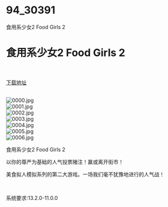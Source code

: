 # 94_30391
食用系少女2 Food Girls 2
# 食用系少女2 Food Girls 2
 <br/></br>
[下载地址](https://www.switch520.cc/article/30391 "下载地址")
<br/></br>

<p><img title="0000.jpg" src="https://www.switch520.cc/muke_img/2022_04_28_7527e96eb57b7.jpg" alt="0000.jpg"><br>
<img title="0001.jpg" src="https://www.switch520.cc/muke_img/2022_04_28_80e2c9a9de625.jpg" alt="0001.jpg"><br>
<img title="0002.jpg" src="https://www.switch520.cc/muke_img/2022_04_28_5e076d248b268.jpg" alt="0002.jpg"><br>
<img title="0003.jpg" src="https://www.switch520.cc/muke_img/2022_04_28_793a8c5078023.jpg" alt="0003.jpg"><br>
<img title="0004.jpg" src="https://www.switch520.cc/muke_img/2022_04_28_b985391f52d60.jpg" alt="0004.jpg"><br>
<img title="0005.jpg" src="https://www.switch520.cc/muke_img/2022_04_28_e248d23091077.jpg" alt="0005.jpg"><br>
<img title="0006.jpg" src="https://www.switch520.cc/muke_img/2022_04_28_8cef226e6d43f.jpg" alt="0006.jpg"></p>
<p>食用系少女2 Food Girls 2</p>
<p>以你的尊严为基础的人气投票赌注！赢或离开街市！</p>
<p>美食拟人模拟系列的第二大游戏。一场我们毫不犹豫地进行的人气战！</p>
<p>&nbsp;</p>
<p>系统要求:13.2.0-11.0.0</p>




